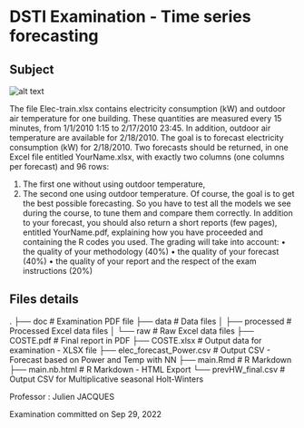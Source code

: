 
# DSTI Examination - Time series forecasting

## Subject

![alt text]([https://github.com/clemcoste/DSTI_TimeSeries/blob/main/doc/Figure1_Elec-train-excel.png](https://github.com/clemcoste/DSTI_TimeSeries/blob/e3d33138b3f80de3f25dda837a27c2e24413f8a5/doc/Figure1_Elec-train-excel.png)?raw=true)

The file Elec-train.xlsx contains electricity consumption (kW) and outdoor air temperature for one building.
These quantities are measured every 15 minutes, from 1/1/2010 1:15 to 2/17/2010 23:45. In addition, outdoor air temperature are available for 2/18/2010. The goal is to forecast electricity consumption (kW) for 2/18/2010.
Two forecasts should be returned, in one Excel file entitled YourName.xlsx, with exactly two columns (one columns per forecast) and 96 rows:
1. The first one without using outdoor temperature,
2. The second one using outdoor temperature.
Of course, the goal is to get the best possible forecasting. So you have to test all the models we see during the course, to tune them and compare them correctly.
In addition to your forecast, you should also return a short reports (few pages), entitled YourName.pdf, explaining how you have proceeded and containing the R codes you used.
The grading will take into account:
• the quality of your methodology (40%)
• the quality of your forecast (40%)
• the quality of your report and the respect of the exam instructions (20%)

## Files details

.
├── doc                      # Examination PDF file
├── data                     # Data files
│   ├── processed            # Processed Excel data files
│   └── raw                  # Raw Excel data files
├── COSTE.pdf                # Final report in PDF
├── COSTE.xlsx               # Output data for examination - XLSX file
├── elec_forecast_Power.csv  # Output CSV - Forecast based on Power and Temp with NN
├── main.Rmd                 # R Markdown
├── main.nb.html             # R Markdown - HTML Export
└── prevHW_final.csv         # Output CSV for Multiplicative seasonal Holt-Winters

Professor : Julien JACQUES

Examination committed on Sep 29, 2022
